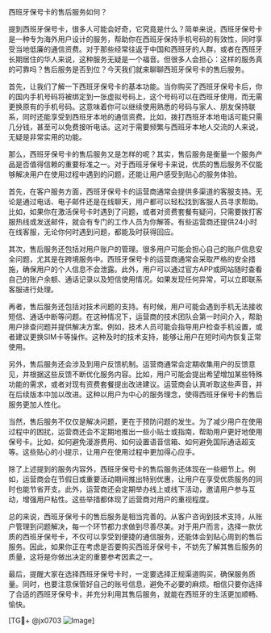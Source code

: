 西班牙保号卡的售后服务如何？

提到西班牙保号卡，很多人可能会好奇，它究竟是什么？简单来说，西班牙保号卡是一种专为海外用户设计的服务，帮助你在西班牙保持手机号码的有效性，同时享受当地低廉的通信资费。对于那些经常往返于中国和西班牙的人群，或者在西班牙长期居住的华人来说，这种服务无疑是一个福音。但很多人会担心：这样的服务真的可靠吗？售后服务是否到位？今天我们就来聊聊西班牙保号卡的售后服务。

首先，让我们了解一下西班牙保号卡的基本功能。当你购买了西班牙保号卡后，你的国内手机号码将被绑定到一张虚拟号码上，这个号码可以在西班牙使用，而无需更换原有的手机号码。这意味着你可以继续使用熟悉的号码与家人、朋友保持联系，同时还能享受到西班牙本地的通信资费。比如，拨打西班牙本地电话可能只需几分钱，甚至可以免费接听电话。这对于需要频繁与西班牙本地人交流的人来说，无疑是非常实用的功能。

那么，西班牙保号卡的售后服务又是怎样的呢？其实，售后服务是衡量一个服务产品是否值得信赖的重要标准之一。对于西班牙保号卡来说，优质的售后服务不仅能够解决用户在使用过程中遇到的问题，还能让用户感受到贴心的服务体验。

首先，在客户服务方面，西班牙保号卡的运营商通常会提供多渠道的客服支持。无论是通过电话、电子邮件还是在线聊天，用户都可以轻松找到客服人员寻求帮助。比如，如果你在激活保号卡时遇到了问题，或者对资费套餐有疑问，只需要拨打客服热线或发送邮件，就会有专门的工作人员为你解答。有些运营商还提供24小时在线客服，无论你何时遇到问题，都能及时获得回应。

其次，售后服务还包括对用户账户的管理。很多用户可能会担心自己的账户信息安全问题，尤其是在跨境服务中。西班牙保号卡的运营商通常会采取严格的安全措施，确保用户的个人信息不会泄露。此外，用户可以通过官方APP或网站随时查看自己的账户余额、通话记录以及短信使用情况。如果发现任何异常，可以立即联系客服进行处理。

再者，售后服务还包括对技术问题的支持。有时候，用户可能会遇到手机无法接收短信、通话中断等问题。在这种情况下，运营商的技术团队会第一时间介入，帮助用户排查问题并提供解决方案。例如，技术人员可能会指导用户检查手机设置，或者建议更换SIM卡等操作。这种及时的技术支持，能够让用户在短时间内恢复正常使用。

另外，售后服务还会涉及到用户反馈机制。运营商通常会定期收集用户的反馈意见，并根据这些反馈不断优化服务内容。比如，用户可能会提出希望增加某些特殊功能的需求，或者对现有资费套餐提出改进建议。运营商会认真听取这些声音，并在后续版本中加以改进。这种以用户为中心的服务理念，使得西班牙保号卡的售后服务更加人性化。

当然，售后服务不仅仅是解决问题，更在于预防问题的发生。为了减少用户在使用过程中的困扰，运营商还会不定期地推出一些小贴士或指南，帮助用户更好地使用保号卡。比如，如何避免漫游费用、如何设置语音信箱、如何避免国际通话超支等。这些贴心的小提示，让用户在使用过程中更加得心应手。

除了上述提到的服务内容外，西班牙保号卡的售后服务还体现在一些细节上。例如，运营商会在节假日或重要活动期间推出特别优惠，让用户在享受优质服务的同时也能节省开支。此外，运营商还会定期举办线上或线下活动，邀请用户参与互动，增强用户粘性。这些举措都体现了运营商对用户的重视程度。

总的来说，西班牙保号卡的售后服务是相当完善的。从客户咨询到技术支持，从账户管理到问题解决，每一个环节都力求做到尽善尽美。对于用户而言，选择一款优质的西班牙保号卡，不仅可以享受到便捷的通信服务，还能体会到贴心周到的售后服务。因此，如果你正在考虑是否要购买西班牙保号卡，不妨先了解其售后服务的质量，这将是你做出决定的重要参考因素之一。

最后，提醒大家在选择西班牙保号卡时，一定要选择正规渠道购买，确保服务质量。同时，也要注意保管好自己的账号信息，避免不必要的麻烦。相信只要你选择了合适的西班牙保号卡，并充分利用其售后服务，就能在西班牙的生活更加顺畅、愉快。

[TG💪+ @jx0703 ![Image](https://github.com/user-attachments/assets/dbca1d08-cadb-493c-b0ec-ad6f7a83f270)]